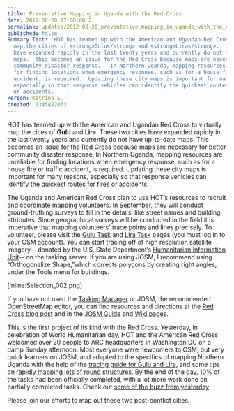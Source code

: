 ```yaml
---
title: Preventative Mapping in Uganda with the Red Cross
date: 2012-08-20 17:00:00 Z
permalink: updates/2012-08-20_preventative_mapping_in_uganda_with_the_red_cross
published: false
Summary Text: 'HOT has teamed up with the American and Ugandan Red Cross to virtually
  map the cities of <strong>Gulu</strong> and <strong>Lira</strong>.   These two cities
  have expanded rapidly in the last twenty years and currently do not have up-to-date
  maps.  This becomes an issue for the Red Cross because maps are necessary for better
  community disaster response.   In Northern Uganda, mapping resources are unreliable
  for finding locations when emergency response, such as for a house fire or traffic
  accident, is required.  Updating these city maps is important for many reasons,
  especially so that response vehicles can identify the quickest routes for fires
  or accidents.    '
Person: Katrina E.
created: 1345482033
---
```


HOT has teamed up with the American and Ugandan Red Cross to virtually map the cities of <strong>Gulu</strong> and <strong>Lira</strong>.   These two cities have expanded rapidly in the last twenty years and currently do not have up-to-date maps.  This becomes an issue for the Red Cross because maps are necessary for better community disaster response.   In Northern Uganda, mapping resources are unreliable for finding locations when emergency response, such as for a house fire or traffic accident, is required.  Updating these city maps is important for many reasons, especially so that response vehicles can identify the quickest routes for fires or accidents.    

The Uganda and American Red Cross plan to use HOT’s resources to recruit and coordinate mapping volunteers.  In September, they will conduct ground-truthing surveys to fill in the details, like street names and building attributes.   Since geographical surveys will be conducted in the field it is imperative that mapping volunteers’ trace points and lines precisely.   To volunteer, please visit the <a href="http://tasks.hotosm.org/job/50">Gulu Task</a>  and <a href="http://tasks.hotosm.org/job/51">Lira Task</a> pages (you must log in to your OSM account).  You can start tracing off of high resolution satellite imagery-- donated by the U.S. State Department’s <a href="http://www.state.gov/s/inr/hiu/">Humanitarian Information Unit</a>-- on the tasking server.   If you are using JOSM, I recommend using “Orthogonalize Shape,”which corrects polygons by creating right angles,  under the Tools menu for buildings.   

 [inline:Selection_002.png] 

If you have not used the <a href="http://tasks.hotosm.org/">Tasking Manager</a> or JOSM, the recommended OpenStreetMap editor, you can find resources and directions at the <a href="http://redcrosschat.org/2012/08/14/we-start-with-a-good-map/">Red Cross blog post</a> and in the <a href="http://www.learnosm.org/beginners-guide/chapter-3-getting-started-with-josm/">JOSM Guide</a> and <a href="http://wiki.openstreetmap.org/wiki/Beginners%27_Guide">Wiki pages</a>.
 
This is the first project of its kind with the Red Cross.  Yesterday, in celebration of World Humanitarian day, HOT and the American Red Cross welcomed over 20 people to ARC headquarters in Washington DC on a damp Sunday afternoon. Most everyone were newcomers to OSM, but very quick learners on JOSM, and adapted to the specifics of mapping Northern Uganda with the help of the <a href="http://hot.openstreetmap.org/sites/default/files/Tracing%20Guide%20(1).pdf">tracing guide for Gulu and Lira</a>, and some tips on <a href="http://lists.openstreetmap.org/pipermail/hot/2012-August/002109.html">rapidly mapping lots of round structures</a>. By the end of the day, 10% of the tasks had been officially completed, with a lot more work done on partially completed tasks. Check out <a href="http://storify.com/mikel/hot-red-cross-mapping-northern-uganda">some of the buzz from yesterday</a>

Please join our efforts to map out these two post-conflict cities.  
